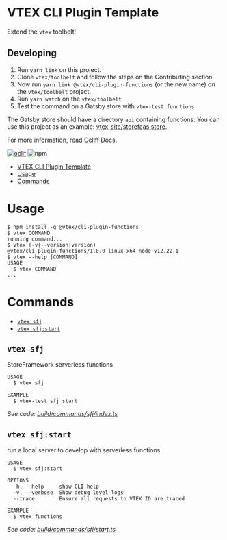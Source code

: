 # VTEX CLI Plugin Template

Extend the `vtex` toolbelt!

## Developing

1. Run `yarn link` on this project.
1. Clone `vtex/toolbelt` and follow the steps on the Contributing section.
1. Now run `yarn link @vtex/cli-plugin-functions` (or the new name) on the `vtex/toolbelt` project.
1. Run `yarn watch` on the `vtex/toolbelt`
1. Test the command on a Gatsby store with `vtex-test functions`

The Gatsby store should have a directory `api` containing functions. You can
use this project as an example:
[vtex-site/storefaas.store](https://github.com/vtex-sites/storefaas.store).

For more information, read [Ocliff Docs](https://oclif.io/docs/introduction).

[![oclif](https://img.shields.io/badge/cli-oclif-brightgreen.svg)](https://oclif.io)
![npm](https://img.shields.io/npm/v/@vtex/cli-plugin-template)

<!-- toc -->
* [VTEX CLI Plugin Template](#vtex-cli-plugin-template)
* [Usage](#usage)
* [Commands](#commands)
<!-- tocstop -->
# Usage
<!-- usage -->
```sh-session
$ npm install -g @vtex/cli-plugin-functions
$ vtex COMMAND
running command...
$ vtex (-v|--version|version)
@vtex/cli-plugin-functions/1.0.0 linux-x64 node-v12.22.1
$ vtex --help [COMMAND]
USAGE
  $ vtex COMMAND
...
```
<!-- usagestop -->
# Commands
<!-- commands -->
* [`vtex sfj`](#vtex-sfj)
* [`vtex sfj:start`](#vtex-sfjstart)

## `vtex sfj`

StoreFramework serverless functions

```
USAGE
  $ vtex sfj

EXAMPLE
  $ vtex-test sfj start
```

_See code: [build/commands/sfj/index.ts](https://github.com/vtex/cli-plugin-template/blob/v1.0.0/build/commands/sfj/index.ts)_

## `vtex sfj:start`

run a local server to develop with serverless functions

```
USAGE
  $ vtex sfj:start

OPTIONS
  -h, --help     show CLI help
  -v, --verbose  Show debug level logs
  --trace        Ensure all requests to VTEX IO are traced

EXAMPLE
  $ vtex functions
```

_See code: [build/commands/sfj/start.ts](https://github.com/vtex/cli-plugin-template/blob/v1.0.0/build/commands/sfj/start.ts)_
<!-- commandsstop -->
